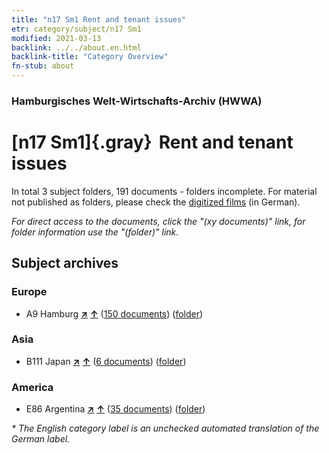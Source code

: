 ```yaml
---
title: "n17 Sm1 Rent and tenant issues"
etr: category/subject/n17 Sm1
modified: 2021-03-13
backlink: ../../about.en.html
backlink-title: "Category Overview"
fn-stub: about
---
```


### Hamburgisches Welt-Wirtschafts-Archiv (HWWA)
# [n17 Sm1]{.gray}&#8201; Rent and tenant issues&#160; 





In total 3 subject folders, 191 documents - folders incomplete.
For material not published as folders, please check the [digitized films](/film/h1_sh) (in German).

_For direct access to the documents, click the "(xy documents)" link, for folder information use the "(folder)" link._

## Subject archives



### Europe

- A9 Hamburg [**&nearr;**](../../../geo/i/140905/about.en.html "Hamburg (all folders)") [**&uarr;**](../../../geo/about.en.html#A9 "Country category system") (<a href="https://pm20.zbw.eu/dfgview/sh/140905,161822" title="about: Hamburg : Rent and tenant issues" target="_blank">150 documents</a>) ([folder](http://purl.org/pressemappe20/folder/sh/140905,161822))

### Asia

- B111 Japan [**&nearr;**](../../../geo/i/141272/about.en.html "Japan (all folders)") [**&uarr;**](../../../geo/about.en.html#B111 "Country category system") (<a href="https://pm20.zbw.eu/dfgview/sh/141272,161822" title="about: Japan : Rent and tenant issues" target="_blank">6 documents</a>) ([folder](http://purl.org/pressemappe20/folder/sh/141272,161822))

### America

- E86 Argentina [**&nearr;**](../../../geo/i/141692/about.en.html "Argentina (all folders)") [**&uarr;**](../../../geo/about.en.html#E86 "Country category system") (<a href="https://pm20.zbw.eu/dfgview/sh/141692,161822" title="about: Argentina : Rent and tenant issues" target="_blank">35 documents</a>) ([folder](http://purl.org/pressemappe20/folder/sh/141692,161822))


_* The English category label is an unchecked automated translation of the German label._

